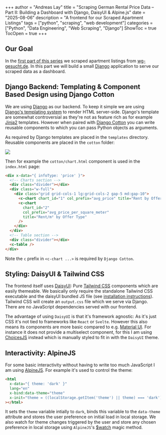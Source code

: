 +++
author = "Andreas Lay"
title = "Scraping German Rental Price Data – Part II: Building a Dashboard with Django, DaisyUI & Alpine.js"
date = "2025-08-06"
description = "A frontend for our Scraped Apartment Listings"
tags = ["python", "scraping", "web development"]
categories = ["Python", "Data Engineering", "Web Scraping", "Django"]
ShowToc = true
TocOpen = true
+++

## Our Goal

In the [first part of this series](/personal-blog/posts/scraping-wg-gesucht-part-i) we scraped apartment listings from [wg-gesucht.de](https://www.wg-gesucht.de/). In this part we will build a small [Django](https://www.djangoproject.com/) application to serve our scraped data as a dashboard.

## Django Backend: Templating & Component Based Design using Django Cotton

We are using [Django](https://www.djangoproject.com/) as our backend. To keep it simple we are using [Django's templating system](https://docs.djangoproject.com/en/5.2/topics/templates/) to render HTML server-side. Django's template are somewhat controversial as they're not as feature rich as for example [Jinja2](https://jinja.palletsprojects.com/en/stable/) templates. However when paired with [Django Cotton](https://django-cotton.com/) you can write reusable components to which you can pass Python objects as arguments.

As required by Django templates are placed in the `templates` directory. Reusable components are placed in the `cotton` folder:

![](/personal-blog/wg-gesucht-folder-layout.png)

Then for example the `cotton/chart.html` component is used in the `index.html` page:

```html
<div x-data="{ infoType: 'price' }">
  <!-- Charts section -->
  <div class="divider"></div>
  <div class="w-full">
    <div class="grid grid-cols-1 lg:grid-cols-2 gap-5 md:gap-10">
      <c-chart chart_id="1" col_prefix="avg_price" title="Rent by Offer Type" />
      <c-chart
        chart_id="2"
        col_prefix="avg_price_per_square_meter"
        title="Rent/m² by Offer Type"
      />
    </div>
  </div>
  <!-- Table section -->
  <div class="divider"></div>
  <c-table />
</div>
```

Note the `c` prefix in `<c-chart ...>` is required by `Django Cotton`.

## Styling: DaisyUI & Tailwind CSS

The frontend itself uses [DaisyUI](https://daisyui.com/): Pure [Tailwind CSS](https://tailwindcss.com/) components which are easily themeable. We basically only require the standalone Tailwind CSS executable and the daisyUI bundled JS file (see [installation instructions](https://daisyui.com/docs/install/django/)). Tailwind CSS will create an `output.css` file which we serve via Django. There are no JavaScript dependencies served with our frontend.

The advantage of using `DaisyUI` is that it's framework agnostic: As it's just CSS it's not tied to frameworks like `React` or `Svelte`. However this also means its components are more basic compared to e.g. [Material UI](https://mui.com/). For instance it does not provide a multiselect component, for this I am using [ChoicesJS](https://github.com/Choices-js/Choices) instead which is manually styled to fit in with the `DaisyUI` theme.

## Interactivity: AlpineJS

For some basic interactivity without having to write too much JavaScript I am using [AlpineJS](https://alpinejs.dev/). For example it's used to control the theme:

```html
<html
  x-data="{ theme: 'dark' }"
  lang="en"
  x-bind:data-theme="theme"
  x-init="theme = ((localStorage.getItem('theme') || theme) === 'dark') ? 'dark' : 'light'; $watch('theme', value => localStorage.setItem('theme', value));$nextTick(() => { $store.chartsChangeThemeCallbackList.forEach(callback => callback()) });"
></html>
```

It sets the `theme` variable intially to `dark`, binds this variable to the `data-theme` attribute and stores the user preference on initial load in local storage. We also watch for theme changes triggered by the user and store any chosen preference in local storage using `AlpineJS`'s [$watch](https://alpinejs.dev/magics/watch) magic method.
